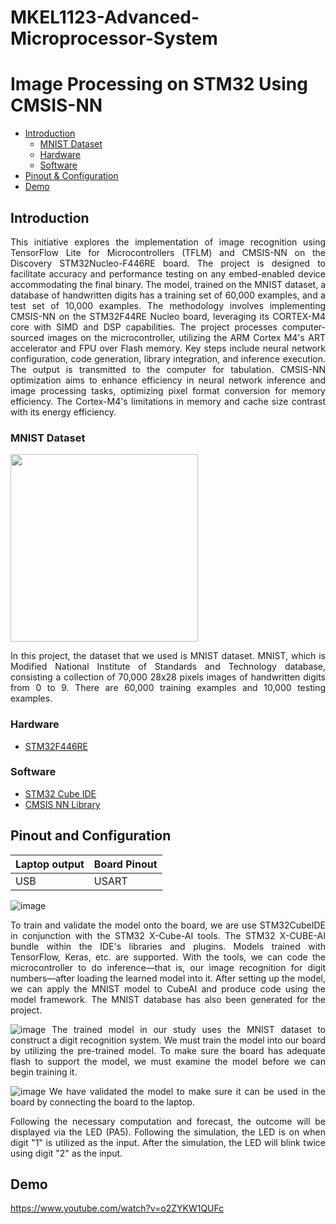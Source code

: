 # MKEL1123-Advanced-Microprocessor-System
# Image Processing on STM32 Using CMSIS-NN

* [Introduction](#Introduction "Goto Introduction")
    * [MNIST Dataset](#MNIST-Dataset)
    * [Hardware](#Hardware "Goto Hardware")
    * [Software](#Software)
* [Pinout & Configuration](#pinout-and-configuration)
* [Demo](#Demo)
 
     


## Introduction

<div style="text-align: justify"> This initiative explores the implementation of image recognition using TensorFlow Lite for Microcontrollers (TFLM) and CMSIS-NN on the Discovery STM32Nucleo-F446RE board. The project is designed to facilitate accuracy and performance testing on any embed-enabled device accommodating the final binary. The model, trained on the MNIST dataset, a database of handwritten digits has a training set of 60,000 examples, and a test set of 10,000 examples. The methodology involves implementing CMSIS-NN on the STM32F44RE Nucleo board, leveraging its CORTEX-M4 core with SIMD and DSP capabilities. The project processes computer-sourced images on the microcontroller, utilizing the ARM Cortex M4's ART accelerator and FPU over Flash memory. Key steps include neural network configuration, code generation, library integration, and inference execution. The output is transmitted to the computer for tabulation. CMSIS-NN optimization aims to enhance efficiency in neural network inference and image processing tasks, optimizing pixel format conversion for memory efficiency. The Cortex-M4's limitations in memory and cache size contrast with its energy efficiency. 

### MNIST Dataset
<img width="300" width="300" src="![image](https://github.com/OscarHo1999/MKEL1123-Advanced-Microprocessor-System/assets/67437888/80c1c562-9761-43b4-b067-d2a1daa8906f)">

In this project, the dataset that we used is MNIST dataset. MNIST, which is Modified National Institute of Standards and Technology database, consisting a collection of 70,000 28x28 pixels images of handwritten digits from 0 to 9. There are 60,000 training examples and 10,000 testing examples.

### Hardware
* [STM32F446RE](https://my.element14.com/stmicroelectronics/nucleo-f446re/dev-board-arduino-mbed-nucleo/dp/2491978)

### Software
* [STM32 Cube IDE](https://www.st.com/en/development-tools/stm32cubeide.html)
* [CMSIS NN Library](https://www.keil.com/pack/doc/cmsis/NN/html/index.html)

## Pinout and Configuration

Laptop output | Board Pinout
------------ | -------------
USB | USART


![image](https://github.com/OscarHo1999/MKEL1123-Advanced-Microprocessor-System/assets/67437888/461fa807-8fdc-47c4-8ad6-d18efc94c5d3)

To train and validate the model onto the board, we are use STM32CubeIDE in conjunction with the STM32 X-Cube-AI tools. The STM32 X-CUBE-AI bundle within the IDE's libraries and plugins. Models trained with TensorFlow, Keras, etc. are supported. With the tools, we can code the microcontroller to do inference—that is, our image recognition for digit numbers—after loading the learned model into it. After setting up the model, we can apply the MNIST model to CubeAI and produce code using the model framework. The MNIST database has also been generated for the project.

![image](https://github.com/OscarHo1999/MKEL1123-Advanced-Microprocessor-System/assets/67437888/427b4c01-f46f-490a-81b7-a85d45c297b6)
The trained model in our study uses the MNIST dataset to construct a digit recognition system. We must train the model into our board by utilizing the pre-trained model. To make sure the board has adequate flash to support the model, we must examine the model before we can begin training it.

![image](https://github.com/OscarHo1999/MKEL1123-Advanced-Microprocessor-System/assets/67437888/c42811b5-39d3-47dd-b8c2-cd4d086ee440)
We have validated the model to make sure it can be used in the board by connecting the board to the laptop. 

Following the necessary computation and forecast, the outcome will be displayed via the LED (PA5). Following the simulation, the LED is on when digit "1" is utilized as the input. After the simulation, the LED will blink twice using digit "2" as the input.


## Demo
https://www.youtube.com/watch?v=o2ZYKW1QUFc




   

